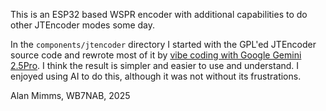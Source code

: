This is an ESP32 based WSPR encoder with additional capabilities to do
other JTEncoder modes some day.

In the `components/jtencoder` directory I started with the GPL'ed
JTEncoder source code and rewrote most of it by [vibe coding with
Google Gemini 2.5Pro](https://g.co/gemini/share/7c0f292dc869). I think
the result is simpler and easier to use and understand. I enjoyed
using AI to do this, although it was not without its frustrations.

Alan Mimms, WB7NAB, 2025
